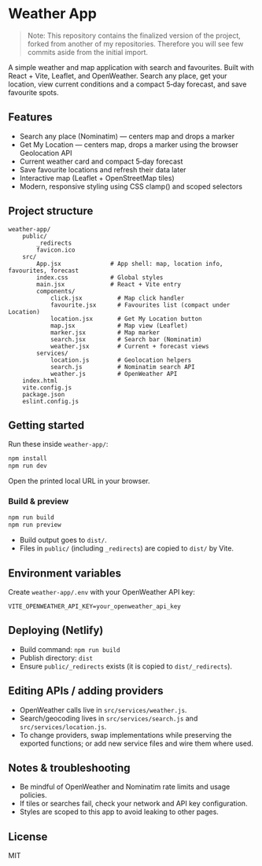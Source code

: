 # Weather App

> Note: This repository contains the finalized version of the project, forked from another of my repositories. Therefore you will see few commits aside from the initial import.

A simple weather and map application with search and favourites. Built with React + Vite, Leaflet, and OpenWeather. Search any place, get your location, view current conditions and a compact 5‑day forecast, and save favourite spots.

## Features

- Search any place (Nominatim) — centers map and drops a marker
- Get My Location — centers map, drops a marker using the browser Geolocation API
- Current weather card and compact 5‑day forecast
- Save favourite locations and refresh their data later
- Interactive map (Leaflet + OpenStreetMap tiles)
- Modern, responsive styling using CSS clamp() and scoped selectors

## Project structure

```
weather-app/
	public/
		_redirects
		favicon.ico
	src/
		App.jsx              # App shell: map, location info, favourites, forecast
		index.css            # Global styles
		main.jsx             # React + Vite entry
		components/
			click.jsx          # Map click handler
			favourite.jsx      # Favourites list (compact under Location)
			location.jsx       # Get My Location button
			map.jsx            # Map view (Leaflet)
			marker.jsx         # Map marker
			search.jsx         # Search bar (Nominatim)
			weather.jsx        # Current + forecast views
		services/
			location.js        # Geolocation helpers
			search.js          # Nominatim search API
			weather.js         # OpenWeather API
	index.html
	vite.config.js
	package.json
	eslint.config.js
```

## Getting started

Run these inside `weather-app/`:

```powershell
npm install
npm run dev
```

Open the printed local URL in your browser.

### Build & preview

```powershell
npm run build
npm run preview
```

- Build output goes to `dist/`.
- Files in `public/` (including `_redirects`) are copied to `dist/` by Vite.

## Environment variables

Create `weather-app/.env` with your OpenWeather API key:

```
VITE_OPENWEATHER_API_KEY=your_openweather_api_key
```

## Deploying (Netlify)

- Build command: `npm run build`
- Publish directory: `dist`
- Ensure `public/_redirects` exists (it is copied to `dist/_redirects`).

## Editing APIs / adding providers

- OpenWeather calls live in `src/services/weather.js`.
- Search/geocoding lives in `src/services/search.js` and `src/services/location.js`.
- To change providers, swap implementations while preserving the exported functions; or add new service files and wire them where used.

## Notes & troubleshooting

- Be mindful of OpenWeather and Nominatim rate limits and usage policies.
- If tiles or searches fail, check your network and API key configuration.
- Styles are scoped to this app to avoid leaking to other pages.

## License

MIT
